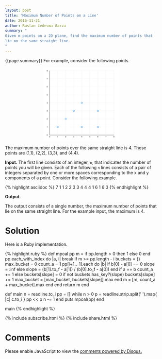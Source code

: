 ```yaml
---
layout: post
title: 'Maximum Number of Points on a Line'
date: 2016-11-21
author: Ruslan Ledesma-Garza
summary: "
Given n points on a 2D plane, find the maximum number of points that
lie on the same straight line.
"
---
```


{{page.summary}}
For example, consider the following points.

<img src="/assets/2016-11-21.example.png" style="width: 50%; display: block; margin-left: auto; margin-right: auto;" />

The maximum number of points over the same straight line is 4.
Those points are (1,1), (2,2), (3,3), and (4,4).

**Input.**
The first line consists of an integer, `n`, that indicates the number of points
you will be given.
Each of the following `n` lines consists of a pair of integers separated by one or more spaces
corresponding to the x and y components of a point.
Consider the following example.

{% highlight asciidoc %}
7
1 1
2 2
3 3
4 4
4 1
6 1
6 3
{% endhighlight %}

**Output.**

The output consists of a single number, the maximum number of points
that lie on the same straight line.
For the example input, the maximum is 4.

# Solution

Here is a Ruby implementation.

{% highlight ruby %}
def mpoal pp
  m = if pp.length > 0 then 1 else 0 end
  pp.each_with_index do |a, i|
    break if m >= pp.length - i
    buckets = {}
    max_bucket = 0
    count_a = 1
    pp[i+1..-1].each do |b|
      if b[0] - a[0] == 0
        slope = :inf
      else
        slope = (b[1].to_f - a[1]) / (b[0].to_f - a[0])
      end
      if a == b
        count_a += 1
      else
        buckets[slope] = 0 if not buckets.has_key?(slope)
        buckets[slope] += 1
        max_bucket = [max_bucket, buckets[slope]].max
      end
      m = [m, count_a + max_bucket].max
    end
  end
  return m
end

def main
  n = readline.to_i
  pp = []
  while n > 0
    p = readline.strip.split(' ').map{ |c| c.to_i }
    pp << p
    n -= 1
  end
  puts mpoal(pp)
end

main
{% endhighlight %}


{% include subscribe.html %}
{% include share.html %}

# Comments

<div id="disqus_thread"></div>
<script>
    /**
     *  RECOMMENDED CONFIGURATION VARIABLES: EDIT AND UNCOMMENT THE SECTION BELOW TO INSERT DYNAMIC VALUES FROM YOUR PLATFORM OR CMS.
     *  LEARN WHY DEFINING THESE VARIABLES IS IMPORTANT: https://disqus.com/admin/universalcode/#configuration-variables
     */
    var disqus_config = function () {
        this.page.url = 'http://ruslanledesma.com/2016/11/21/max-points-on-a-line.html';  // Replace PAGE_URL with your page's canonical URL variable
        this.page.identifier = '2016-11-21-max-points-on-a-line'; // Replace PAGE_IDENTIFIER with your page's unique identifier variable
    };
    (function() {  // DON'T EDIT BELOW THIS LINE
        var d = document, s = d.createElement('script');

        s.src = '//definecode.disqus.com/embed.js';

        s.setAttribute('data-timestamp', +new Date());
        (d.head || d.body).appendChild(s);
    })();
</script>
<noscript>Please enable JavaScript to view the <a
        href="https://disqus.com/?ref_noscript"
        rel="nofollow">comments powered by Disqus.</a></noscript>
